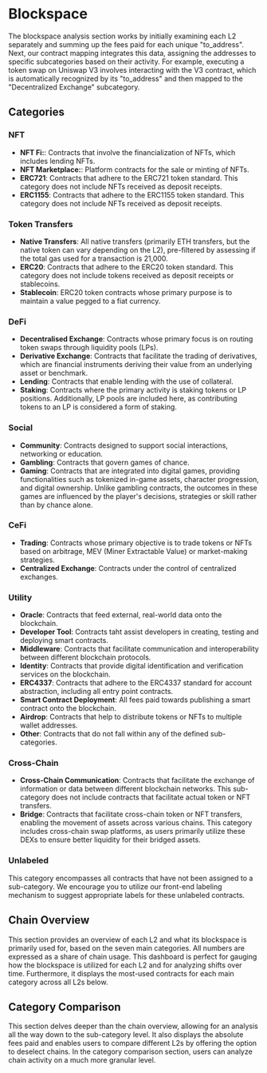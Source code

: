 # Blockspace

The blockspace analysis section works by initially examining each L2 separately and summing up the fees paid for each unique "to_address". 
Next, our contract mapping integrates this data, assigning the addresses to specific subcategories based on their activity. 
For example, executing a token swap on Uniswap V3 involves interacting with the V3 contract, which is automatically recognized by its "to_address" and then mapped to the "Decentralized Exchange" subcategory.


## Categories

### NFT

* **NFT Fi:**: Contracts that involve the financialization of NFTs, which includes lending NFTs.
* **NFT Marketplace:**: Platform contracts for the sale or minting of NFTs.
* **ERC721**: Contracts that adhere to the ERC721 token standard. This category does not include NFTs received as deposit receipts.
* **ERC1155**: Contracts that adhere to the ERC1155 token standard. This category does not include NFTs received as deposit receipts.

### Token Transfers

* **Native Transfers**: All native transfers (primarily ETH transfers, but the native token can vary depending on the L2), pre-filtered by assessing if the total gas used for a transaction is 21,000.
* **ERC20**: Contracts that adhere to the ERC20 token standard. This category does not include tokens received as deposit receipts or stablecoins.
* **Stablecoin**: ERC20 token contracts whose primary purpose is to maintain a value pegged to a fiat currency.

### DeFi

* **Decentralised Exchange**: Contracts whose primary focus is on routing token swaps through liquidity pools (LPs).
* **Derivative Exchange**: Contracts that facilitate the trading of derivatives, which are financial instruments deriving their value from an underlying asset or benchmark.
* **Lending**: Contracts that enable lending with the use of collateral.
* **Staking**: Contracts where the primary activity is staking tokens or LP positions. Additionally, LP pools are included here, as contributing tokens to an LP is considered a form of staking.

### Social

* **Community**: Contracts designed to support social interactions, networking or education.
* **Gambling**: Contracts that govern games of chance.
* **Gaming**: Contracts that are integrated into digital games, providing functionalities such as tokenized in-game assets, character progression, and digital ownership. Unlike gambling contracts, the outcomes in these games are influenced by the player's decisions, strategies or skill rather than by chance alone.

### CeFi

* **Trading**: Contracts whose primary objective is to trade tokens or NFTs based on arbitrage, MEV (Miner Extractable Value) or market-making strategies.
* **Centralized Exchange**: Contracts under the control of centralized exchanges.

### Utility

* **Oracle**: Contracts that feed external, real-world data onto the blockchain.
* **Developer Tool**: Contracts taht assist developers in creating, testing and deploying smart contracts.
* **Middleware**: Contracts that facilitate communication and interoperability between different blockchain protocols.
* **Identity**: Contracts that provide digital identification and verification services on the blockchain.
* **ERC4337**: Contracts that adhere to the ERC4337 standard for account abstraction, including all entry point contracts.
* **Smart Contract Deployment**: All fees paid towards publishing a smart contract onto the blockchain.
* **Airdrop**: Contracts that help to distribute tokens or NFTs to multiple wallet addresses.
* **Other**: Contracts that do not fall within any of the defined sub-categories.

### Cross-Chain

* **Cross-Chain Communication**: Contracts that facilitate the exchange of information or data between different blockchain networks. This sub-category does not include contracts that facilitate actual token or NFT transfers.
* **Bridge**: Contracts that facilitate cross-chain token or NFT transfers, enabling the movement of assets across various chains. This category includes cross-chain swap platforms, as users primarily utilize these DEXs to ensure better liquidity for their bridged assets.

### Unlabeled

This category encompasses all contracts that have not been assigned to a sub-category. We encourage you to utilize our front-end labeling mechanism to suggest appropriate labels for these unlabeled contracts.


## Chain Overview

This section provides an overview of each L2 and what its blockspace is primarily used for, based on the seven main categories. All numbers are expressed as a share of chain usage. This dashboard is perfect for gauging how the blockspace is utilized for each L2 and for analyzing shifts over time. Furthermore, it displays the most-used contracts for each main category across all L2s below.

## Category Comparison

This section delves deeper than the chain overview, allowing for an analysis all the way down to the sub-category level. It also displays the absolute fees paid and enables users to compare different L2s by offering the option to deselect chains. In the category comparison section, users can analyze chain activity on a much more granular level.
